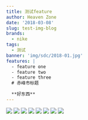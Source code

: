 ```yaml
---
title: 测试feature
author: Heaven Zone
date: '2018-03-08'
slug: test-img-blog
brands:
  - nike
tags:
  - 测试
banner: 'img/sdc/2018-01.jpg'
features: |
  - feature one
  - feature two
  - feature three
  # 赤峰市标题
  
  **好东西**
---
```


<!--more-->

![](/img/sdc/2018-01.jpg)
![](/img/sdc/2018-02.jpg)
![](/img/sdc/2018-03.jpg)
![](/img/sdc/2018-04.jpg)
![](/img/sdc/2018-05.jpg)
![](/img/sdc/2018-06.jpg)
![](/img/sdc/2018-07.jpg)
![](/img/sdc/2018-08.jpg)


















